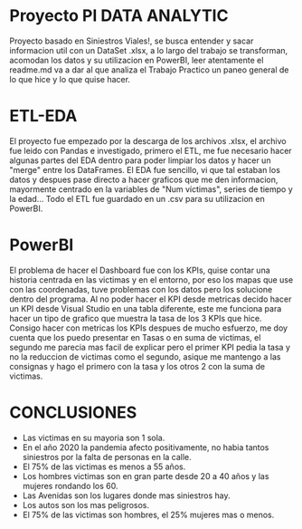 #   Proyecto PI DATA ANALYTIC

Proyecto basado en Siniestros Viales!, se busca entender y sacar informacion util con un DataSet .xlsx, a lo largo del trabajo se transforman, acomodan los datos y su utilizacion en PowerBI, leer atentamente el readme.md va a dar al que analiza el Trabajo Practico un paneo general de lo que hice y lo que quise hacer.

#   ETL-EDA

El proyecto fue empezado por la descarga de los archivos .xlsx, el archivo fue leido con Pandas e investigado, primero el ETL, me fue necesario hacer algunas partes del EDA dentro para poder limpiar los datos y hacer un "merge" entre los DataFrames. El EDA fue sencillo, vi que tal estaban los datos y despues pase directo a hacer graficos que me den informacion, mayormente centrado en la variables de "Num víctimas", series de tiempo y la edad...
Todo el ETL fue guardado en un .csv para su utilizacion en PowerBI.


#   PowerBI

El problema de hacer el Dashboard fue con los KPIs, quise contar una historia centrada en las victimas y en el entorno, por eso los mapas que use con las coordenadas, tuve problemas con los datos pero los solucione dentro del programa.
Al no poder hacer el KPI desde metricas decido hacer un KPI desde Visual Studio en una tabla diferente, este me funciona para hacer un tipo de grafico que muestra la tasa de los 3 KPIs que hice.
Consigo hacer con metricas los KPIs despues de mucho esfuerzo, me doy cuenta que los puedo presentar en Tasas o en suma de victimas, el segundo me parecia mas facil de explicar pero el primer KPI pedia la tasa y no la reduccion de victimas como el segundo, asique me mantengo a las consignas y hago el primero con la tasa y los otros 2 con la suma de victimas.

#                                       CONCLUSIONES

- Las victimas en su mayoria son 1 sola.
- En el año 2020 la pandemia afecto positivamente, no habia tantos siniestros por la falta de personas en la calle.
- El 75% de las victimas es menos a 55 años.
- Los hombres victimas son en gran parte desde 20 a 40 años y las mujeres rondando los 60.
- Las Avenidas son los lugares donde mas siniestros hay.
- Los autos son los mas peligrosos.
- El 75% de las victimas son hombres, el 25% mujeres mas o menos.
